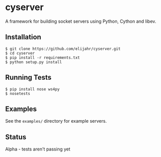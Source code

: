 cyserver
========

A framework for building socket servers using Python, Cython and libev.

Installation
------------

    $ git clone https://github.com/elijahr/cyserver.git
    $ cd cyserver
    $ pip install -r requirements.txt
    $ python setup.py install
    
    
Running Tests
-------------

    $ pip install nose ws4py
    $ nosetests


Examples
--------

See the `examples/` directory for example servers.


Status
------

Alpha - tests aren't passing yet
